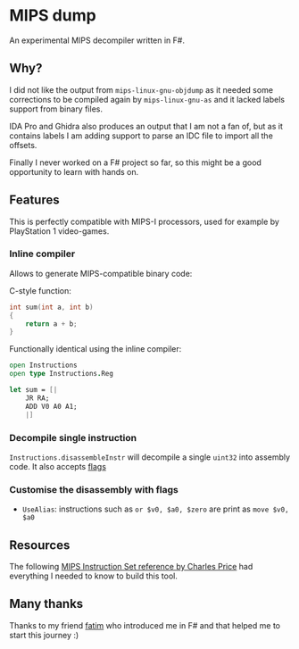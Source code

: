 # MIPS dump

An experimental MIPS decompiler written in F#.

## Why?

I did not like the output from `mips-linux-gnu-objdump` as it needed some corrections to be compiled again by `mips-linux-gnu-as` and it lacked labels support from binary files.

IDA Pro and Ghidra also produces an output that I am not a fan of, but as it contains labels I am adding support to parse an IDC file to import all the offsets.

Finally I never worked on a F# project so far, so this might be a good opportunity to learn with hands on.

## Features

This is perfectly compatible with MIPS-I processors, used for example by PlayStation 1 video-games.

### Inline compiler

Allows to generate MIPS-compatible binary code:

C-style function:

```c
int sum(int a, int b)
{
    return a + b;
}
```

Functionally identical using the inline compiler:

```fsharp
open Instructions
open type Instructions.Reg

let sum = [|
	JR RA;
	ADD V0 A0 A1;
	|]
```

### Decompile single instruction

`Instructions.disassembleInstr` will decompile a single `uint32` into assembly code. It also accepts [flags](#customise-the-disassembly-with-flags)

### Customise the disassembly with flags

* `UseAlias`: instructions such as `or $v0, $a0, $zero` are print as `move $v0, $a0`

## Resources

The following [MIPS Instruction Set reference by Charles Price](https://www.cs.cmu.edu/afs/cs/academic/class/15740-f97/public/doc/mips-isa.pdf) had everything I needed to know to build this tool.

## Many thanks

Thanks to my friend [fatim](https://github.com/fatim) who introduced me in F# and that helped me to start this journey :)
